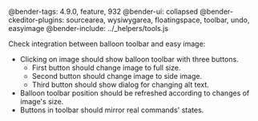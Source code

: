 @bender-tags: 4.9.0, feature, 932
@bender-ui: collapsed
@bender-ckeditor-plugins: sourcearea, wysiwygarea, floatingspace, toolbar, undo, easyimage
@bender-include: ../_helpers/tools.js

Check integration between balloon toolbar and easy image:

* Clicking on image should show balloon toolbar with three buttons.
	* First button should change image to full size.
	* Second button should change image to side image.
	* Third button should show dialog for changing alt text.
* Balloon toolbar position should be refreshed according to changes of image's size.
* Buttons in toolbar should mirror real commands' states.
